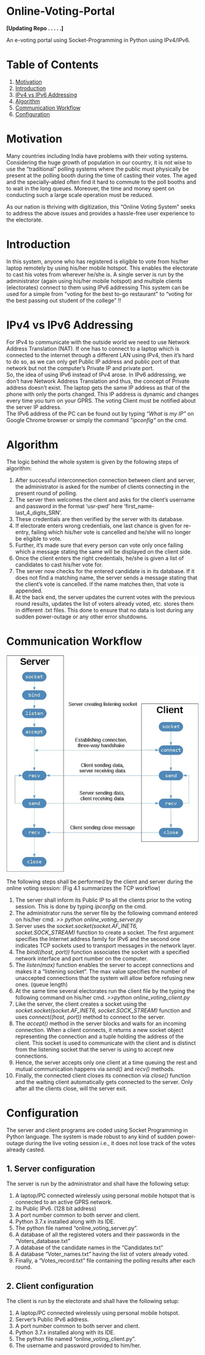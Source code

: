 # Online-Voting-Portal

**[Updating Repo . . . . .]**

An e-voting portal using Socket-Programming in Python using IPv4/IPv6.

# Table of Contents

1. [Motivation](#motivation)  
2. [Introduction](#introduction)
3. [IPv4 vs IPv6 Addressing](#ipv4-vs-ipv6-addressing)
4. [Algorithm](#algorithm)
5. [Communication Workflow](#communication-workflow)
6. [Configuration](#configuration)


# Motivation
Many countries including India have problems with their voting systems. Considering the huge growth of population in our country, it is not wise to use the “traditional” polling systems where the public must physically be present at the polling booth during the time of casting their votes. The aged and the specially-abled often find it hard to commute to the poll booths and to wait in the long queues. Moreover, the time and money spent on conducting such a large scale operation must be reduced.

As our nation is thriving with digitization, this “Online Voting System” seeks to address the above issues and provides a hassle-free user experience to the electorate.

# Introduction
In this system, anyone who has registered is eligible to vote from his/her laptop remotely by using his/her mobile hotspot. This enables the electorate to cast his votes from wherever he/she is. A single server is run by the administrator (again using his/her mobile hotspot) and multiple clients (electorates) connect to them using IPv6 addressing This system can be used for a simple from "voting for the best to-go restaurant" to “voting for the best passing out student of the college” !! 

# IPv4 vs IPv6 Addressing
For IPv4 to communicate with the outside world we need to use Network Address Translation (NAT). If one has to connect to a laptop which is connected to the internet through a different LAN using IPv4, then it’s hard to do so, as we can only get Public IP address and public port of that network but not the computer’s Private IP and private port.
<br>
So, the idea of using IPv6 instead of IPv4 arose. In IPv6 addressing, we don’t have Network Address Translation and thus, the concept of Private address doesn’t exist. The laptop gets the same IP address as that of the phone with only the ports changed. This IP address is dynamic and changes every time you turn on your GPRS. The voting Client must be notified about the server IP address.
<br>
The IPv6 address of the PC can be found out by typing *“What is my IP”* on Google Chrome browser or simply the command *“ipconfig”* on the cmd.



# Algorithm
The logic behind the whole system is given by the following steps of algorithm:
1.	After successful interconnection connection between client and server, the administrator is asked for the number of clients connecting in the present round of polling.
2.	The server then welcomes the client and asks for the client’s username and password in the format ‘usr-pwd’ here ‘first_name-last_4_digits_SRN’.
3.	These credentials are then verified by the server with its database.
4.	If electorate enters wrong credentials, one last chance is given for re-entry, failing which his/her vote is cancelled and he/she will no longer be eligible to vote.
5.	Further, it’s made sure that every person can vote only once failing which a message stating the same will be displayed on the client side.
6.	Once the client enters the right credentials, he/she is given a list of candidates to cast his/her vote for.
7.	The server now checks for the entered candidate is in its database. If it does not find a matching name, the server sends a message stating that the client’s vote is cancelled. If the name matches then, that vote is appended. 
8.	At the back end, the server updates the current votes with the previous round results, updates the list of voters already voted, etc. stores them in different .txt files. This done to ensure that no data is lost during any sudden power-outage or any other error shutdowns.


# Communication Workflow
![TCP Workflow](IMAGES/TCP%20workflow.jpg)

The following steps shall be performed by the client and server during the online voting session: (Fig 4.1 summarizes the TCP workflow)
1)	The server shall inform its Public IP to all the clients prior to the voting session. This is done by typing *ipconfig* on the cmd.
2)	The administrator runs the server file by the following command entered on his/her cmd.
           *>> python online_voting_server.py*
3)	Server uses the *socket.socket(socket.AF_INET6, socket.SOCK_STREAM)* function to create a socket. The first argument specifies the Internet address family for IPv6 and the second one indicates TCP sockets used to transport messages in the network layer.
4)	The *bind((host, port))* function associates the socket with a specified network interface and port number on the computer.
5)	The *listen(max)* function enables the server to accept connections and makes it a “listening socket”. The max value specifies the number of unaccepted connections that the system will allow before refusing new ones. (queue length)
6)	At the same time several electorates run the client file by the typing the following command on his/her cmd.
          *>>python online_voting_client.py*
7)	Like the server, the client creates a socket using the *socket.socket(socket.AF_INET6, socket.SOCK_STREAM)* function and uses *connect((host, port))* method to connect to the server.
8)	The *accept()* method in the server blocks and waits for an incoming connection. When a client connects, it returns a new socket object representing the connection and a tuple holding the address of the client. This socket is used to communicate with the client and is distinct from the listening socket that the server is using to accept new connections. 
9)	Hence, the server accepts only one client at a time queuing the rest and mutual communication happens via *send()* and *recv()* methods.
10)	Finally, the connected client closes its connection via *close()* function and the waiting client automatically gets connected to the server. Only after all the clients close, will the server exit.

# Configuration
The server and client programs are coded using Socket Programming in Python language. The system is made robust to any kind of sudden power-outage during the live voting session i.e., it does not lose track of the votes already casted. 

## 1. Server configuration
The server is run by the administrator and shall have the following setup:
1.	A laptop/PC connected wirelessly using personal mobile hotspot that is connected to an active GPRS network.
2.	Its Public IPv6. (128 bit address)
3.	A port number common to both server and client.
4.	Python 3.7.x installed along with its IDE. 
5.	The python file named “online_voting_server.py”.
6.	A database of all the registered voters and their passwords in the “Voters_database.txt”
7.	A database of the candidate names in the “Candidates.txt”
8.	A database “Voter_names.txt” having the list of voters already voted.
9.	Finally, a “Votes_record.txt” file containing the polling results after each round.


## 2. Client configuration
The client is run by the electorate and shall have the following setup:
1.	A laptop/PC connected wirelessly using personal mobile hotspot.
2.	Server’s Public IPv6 address.
3.	A port number common to both server and client.
4.	Python 3.7.x installed along with its IDE.
5.	The python file named “online_voting_client.py”.
6.	The username and password provided to him/her.
